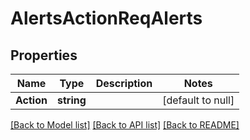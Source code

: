 # AlertsActionReqAlerts

## Properties
Name | Type | Description | Notes
------------ | ------------- | ------------- | -------------
**Action** | **string** |  | [default to null]

[[Back to Model list]](../README.md#documentation-for-models) [[Back to API list]](../README.md#documentation-for-api-endpoints) [[Back to README]](../README.md)


